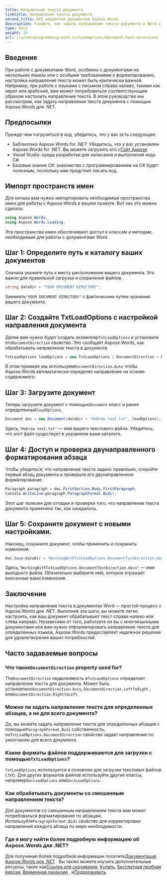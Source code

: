 ```yaml
---
title: Направление текста документа
linktitle: Направление текста документа
second_title: API обработки документов Aspose.Words
description: Узнайте, как задать направление текста документа в Word с помощью Aspose.Words для .NET с помощью этого пошагового руководства. Идеально подходит для работы с языками с письмом справа налево.
type: docs
weight: 10
url: /ru/net/programming-with-txtloadoptions/document-text-direction/
---
```

## Введение

При работе с документами Word, особенно с документами на нескольких языках или с особыми требованиями к форматированию, настройка направления текста может быть критически важной. Например, при работе с языками с письмом справа налево, такими как иврит или арабский, вам может потребоваться соответствующим образом настроить направление текста. В этом руководстве мы рассмотрим, как задать направление текста документа с помощью Aspose.Words для .NET. 

## Предпосылки

Прежде чем погрузиться в код, убедитесь, что у вас есть следующее:

-  Библиотека Aspose.Words for .NET: Убедитесь, что у вас установлен Aspose.Words for .NET. Вы можете загрузить его с[Сайт Aspose](https://releases.aspose.com/words/net/).
- Visual Studio: среда разработки для написания и выполнения кода C#.
- Базовые знания C#: знакомство с программированием на C# будет полезным, поскольку нам предстоит писать код.

## Импорт пространств имен

Для начала вам нужно импортировать необходимые пространства имен для работы с Aspose.Words в вашем проекте. Вот как это можно сделать:

```csharp
using Aspose.Words;
using Aspose.Words.Loading;
```

Эти пространства имен обеспечивают доступ к классам и методам, необходимым для работы с документами Word.

## Шаг 1: Определите путь к каталогу ваших документов

Сначала укажите путь к месту расположения вашего документа. Это важно для правильной загрузки и сохранения файлов.

```csharp
string dataDir = "YOUR DOCUMENT DIRECTORY";
```

 Заменять`"YOUR DOCUMENT DIRECTORY"` с фактическим путем хранения вашего документа.

## Шаг 2: Создайте TxtLoadOptions с настройкой направления документа

 Далее вам нужно будет создать экземпляр`TxtLoadOptions` и установите его`DocumentDirection` свойство. Это сообщает Aspose.Words, как обрабатывать направление текста в документе.

```csharp
TxtLoadOptions loadOptions = new TxtLoadOptions { DocumentDirection = DocumentDirection.Auto };
```

 В этом примере мы используем`DocumentDirection.Auto` чтобы Aspose.Words автоматически определял направление на основе содержимого.

## Шаг 3: Загрузите документ

 Теперь загрузите документ с помощью`Document` класс и ранее определенный`loadOptions`.

```csharp
Document doc = new Document(dataDir + "Hebrew text.txt", loadOptions);
```

 Здесь,`"Hebrew text.txt"` — имя вашего текстового файла. Убедитесь, что этот файл существует в указанном вами каталоге.

## Шаг 4: Доступ и проверка двунаправленного форматирования абзаца

Чтобы убедиться, что направление текста задано правильно, откройте первый абзац документа и проверьте его двунаправленное форматирование.

```csharp
Paragraph paragraph = doc.FirstSection.Body.FirstParagraph;
Console.WriteLine(paragraph.ParagraphFormat.Bidi);
```

Этот шаг полезен для отладки и проверки того, что направление текста документа применено так, как ожидалось.

## Шаг 5: Сохраните документ с новыми настройками.

Наконец, сохраните документ, чтобы применить и сохранить изменения.

```csharp
doc.Save(dataDir + "WorkingWithTxtLoadOptions.DocumentTextDirection.docx");
```

 Здесь,`"WorkingWithTxtLoadOptions.DocumentTextDirection.docx"` — имя выходного файла. Обязательно выберите имя, которое отражает внесенные вами изменения.

## Заключение

Настройка направления текста в документах Word — простой процесс с Aspose.Words для .NET. Выполнив эти шаги, вы можете легко настроить, как ваш документ обрабатывает текст справа налево или слева направо. Независимо от того, работаете ли вы с многоязычными документами или вам нужно отформатировать направление текста для определенных языков, Aspose.Words предоставляет надежное решение для удовлетворения ваших потребностей.

## Часто задаваемые вопросы

###  Что такое`DocumentDirection` property used for?

 The`DocumentDirection` недвижимость в`TxtLoadOptions` определяет направление текста для документа. Может быть установлено`DocumentDirection.Auto`, `DocumentDirection.LeftToRight` , или`DocumentDirection.RightToLeft`.

### Можно ли задать направление текста для определенных абзацев, а не для всего документа?

 Да, вы можете задать направление текста для определенных абзацев с помощью`ParagraphFormat.Bidi` собственность, но`TxtLoadOptions.DocumentDirection` свойство задает направление по умолчанию для всего документа.

###  Какие форматы файлов поддерживаются для загрузки с помощью`TxtLoadOptions`?

`TxtLoadOptions` используется в основном для загрузки текстовых файлов (.txt). Для других форматов файлов используйте другие классы, например`DocLoadOptions` или`DocxLoadOptions`.

### Как обрабатывать документы со смешанным направлением текста?

 Для документов со смешанным направлением текста вам может потребоваться форматирование по абзацам. Используйте`ParagraphFormat.Bidi` свойство для корректировки направления каждого абзаца по мере необходимости.

### Где я могу найти более подробную информацию об Aspose.Words для .NET?

 Для получения более подробной информации посетите[Документация Aspose.Words для .NET](https://reference.aspose.com/words/net/) . Вы также можете изучить дополнительные ресурсы, такие как[Ссылка для скачивания](https://releases.aspose.com/words/net/), [Купить](https://purchase.aspose.com/buy), [Бесплатная пробная версия](https://releases.aspose.com/), [Временная лицензия](https://purchase.aspose.com/temporary-license/) , и[Поддерживать](https://forum.aspose.com/c/words/8).